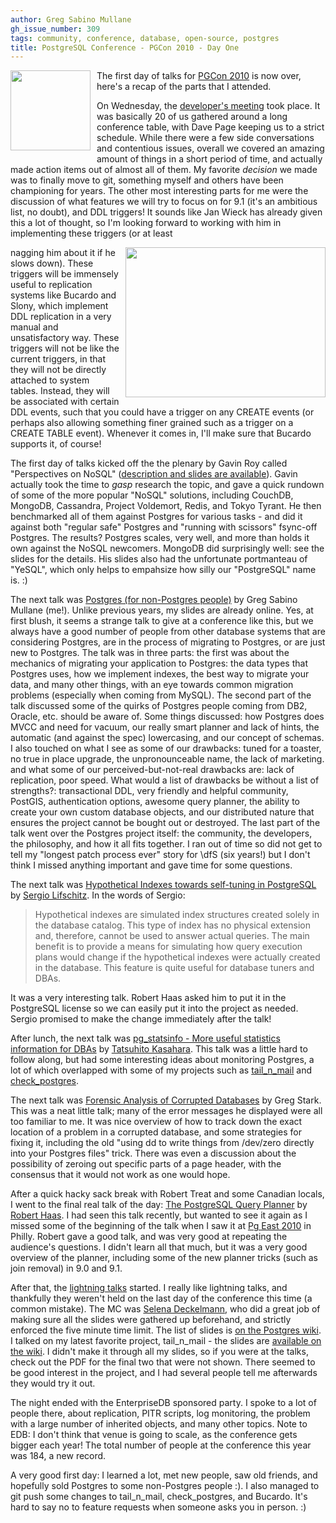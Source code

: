 ```yaml
---
author: Greg Sabino Mullane
gh_issue_number: 309
tags: community, conference, database, open-source, postgres
title: PostgreSQL Conference - PGCon 2010 - Day One
---
```


<a href="/blog/2010/05/21/postgresql-conference-pgcon-2010-day/image-0-big.png" onblur="try {parent.deselectBloggerImageGracefully();} catch(e) {}"><img alt="" border="0" id="BLOGGER_PHOTO_ID_5473789666231795170" src="/blog/2010/05/21/postgresql-conference-pgcon-2010-day/image-0.png" style="float:left; margin:0 10px 10px 0;cursor:pointer; cursor:hand;width: 128px; height: 128px;"/></a>

The first day of talks for [PGCon 2010](http://www.pgcon.org/2010/) is now over, here's a recap of the parts that I attended.

On Wednesday, the [developer's meeting](http://wiki.postgresql.org/wiki/PgCon_2010_Developer_Meeting) took place. It was basically 20 of us gathered around a long conference table, with Dave Page keeping us to a strict schedule. While there were a few side conversations and contentious issues, overall we covered an amazing amount of things in a short period of time, and actually made action items out of almost all of them. My favorite *decision* we made was to finally move to git, something myself and others have been championing for years. The other most interesting parts for me were the discussion of what features we will try to focus on for 9.1 (it's an ambitious list, no doubt), and DDL triggers! It sounds like Jan Wieck has already given this a lot of thought, so I'm looking forward to working with him in implementing these triggers (or at least

<a href="/blog/2010/05/21/postgresql-conference-pgcon-2010-day/image-1-big.jpeg" onblur="try {parent.deselectBloggerImageGracefully();} catch(e) {}"><img alt="" border="0" id="BLOGGER_PHOTO_ID_5473783982200649874" src="/blog/2010/05/21/postgresql-conference-pgcon-2010-day/image-1.jpeg" style="margin: 0pt 0pt 10px 10px; float: right; cursor: pointer; width: 320px; height: 240px;"/></a>

 nagging him about it if he slows down). These triggers will be immensely useful to replication systems like Bucardo and Slony, which implement DDL replication in a very manual and unsatisfactory way. These triggers will not be like the current triggers, in that they will not be directly attached to system tables. Instead, they will be associated with certain DDL events, such that you could have a trigger on any CREATE events (or perhaps also allowing something finer grained such as a trigger on a CREATE TABLE event). Whenever it comes in, I'll make sure that Bucardo supports it, of course!

The first day of talks kicked off the the plenary by Gavin Roy called "Perspectives on NoSQL" ([description and slides are available](http://www.pgcon.org/2010/schedule/events/219.en.html)). Gavin actually took the time to *gasp* research the topic, and gave a quick rundown of some of the more popular "NoSQL" solutions, including CouchDB, MongoDB, Cassandra, Project Voldemort, Redis, and Tokyo Tyrant. He then benchmarked all of them against Postgres for various tasks - and did it against both "regular safe" Postgres and "running with scissors" fsync-off Postgres. The results? Postgres scales, very well, and more than holds it own against the NoSQL newcomers. MongoDB did surprisingly well: see the slides for the details. His slides also had the unfortunate portmanteau of "YeSQL", which only helps to empahsize how silly our "PostgreSQL" name is. :)

The next talk was [Postgres (for non-Postgres people)](http://www.pgcon.org/2010/schedule/events/238.en.html) by Greg Sabino Mullane (me!). Unlike previous years, my slides are already online. Yes, at first blush, it seems a strange talk to give at a conference like this, but we always have a good number of people from other database systems that are considering Postgres, are in the process of migrating to Postgres, or are just new to Postgres. The talk was in three parts: the first was about the mechanics of migrating your application to Postgres: the data types that Postgres uses, how we implement indexes, the best way to migrate your data, and many other things, with an eye towards common migration problems (especially when coming from MySQL). The second part of the talk discussed some of the quirks of Postgres people coming from DB2, Oracle, etc. should be aware of. Some things discussed: how Postgres does MVCC and need for vacuum, our really smart planner and lack of hints, the automatic (and against the spec) lowercasing, and our concept of schemas. I also touched on what I see as some of our drawbacks: tuned for a toaster, no true in place upgrade, the unpronounceable name, the lack of marketing. and what some of our perceived-but-not-real drawbacks are: lack of replication, poor speed. What would a list of drawbacks be without a list of strengths?: transactional DDL, very friendly and helpful community, PostGIS, authentication options, awesome query planner, the ability to create your own custom database objects, and our distributed nature that ensures the project cannot be bought out or destroyed. The last part of the talk went over the Postgres project itself: the community, the developers, the philosophy, and how it all fits together. I ran out of time so did not get to tell my "longest patch process ever" story for \dfS (six years!) but I don't think I missed anything important and gave time for some questions.

The next talk was [Hypothetical Indexes towards self-tuning in PostgreSQL](http://www.pgcon.org/2010/schedule/events/233.en.html) by [Sergio Lifschitz](http://www.pgcon.org/2010/schedule/speakers/165.en.html). In the words of Sergio:

> Hypothetical indexes are simulated index structures created solely in the database catalog. This type of index has no physical extension and, therefore, cannot be used to answer actual queries. The main benefit is to provide a means for simulating how query execution plans would change if the hypothetical indexes were actually created in the database. This feature is quite useful for database tuners and DBAs.

It was a very interesting talk. Robert Haas asked him to put it in the PostgreSQL license so we can easily put it into the project as needed. Sergio promised to make the change immediately after the talk!

After lunch, the next talk was [pg_statsinfo - More useful statistics information for DBAs](http://www.pgcon.org/2010/schedule/events/216.en.html) by [Tatsuhito Kasahara](http://www.pgcon.org/2010/schedule/speakers/160.en.html). This talk was a little hard to follow along, but had some interesting ideas about monitoring Postgres, a lot of which overlapped with some of my projects such as [tail_n_mail](http://bucardo.org/wiki/Tail_n_mail) and [check_postgres](http://bucardo.org/wiki/Check_postgres).

The next talk was [Forensic Analysis of Corrupted Databases](http://www.pgcon.org/2010/schedule/events/234.en.html) by Greg Stark. This was a neat little talk; many of the error messages he displayed were all too familiar to me. It was nice overview of how to track down the exact location of a problem in a corrupted database, and some strategies for fixing it, including the old "using dd to write things from /dev/zero directly into your Postgres files" trick. There was even a discussion about the possibility of zeroing out specific parts of a page header, with the consensus that it would not work as one would hope.

After a quick hacky sack break with Robert Treat and some Canadian locals, I went to the final real talk of the day: [The PostgreSQL Query Planner](http://www.pgcon.org/2010/schedule/events/208.en.html) by [Robert Haas](http://www.pgcon.org/2010/schedule/speakers/140.en.html). I had seen this talk recently, but wanted to see it again as I missed some of the beginning of the talk when I saw it at [Pg East 2010](http://www.postgresqlconference.org/2010/east) in Philly. Robert gave a good talk, and was very good at repeating the audience's questions. I didn't learn all that much, but it was a very good overview of the planner, including some of the new planner tricks (such as join removal) in 9.0 and 9.1.

After that, the [lightning talks](http://www.pgcon.org/2010/schedule/events/267.en.html) started. I really like lightning talks, and thankfully they weren't held on the last day of the conference this time (a common mistake). The MC was [Selena Deckelmann](http://www.chesnok.com/daily/), who did a great job of making sure all the slides were gathered up beforehand, and strictly enforced the five minute time limit. The list of slides is [on the Postgres wiki](http://wiki.postgresql.org/wiki/PgCon_2010_Lightning_talks). I talked on my latest favorite project, tail_n_mail - the slides are [available on the wiki](http://wiki.postgresql.org/wiki/Image:Tnm.pdf). I didn't make it through all my slides, so if you were at the talks, check out the PDF for the final two that were not shown. There seemed to be good interest in the project, and I had several people tell me afterwards they would try it out.

The night ended with the EnterpriseDB sponsored party. I spoke to a lot of people there, about replication, PITR scripts, log monitoring, the problem with a large number of inherited objects, and many other topics. Note to EDB: I don't think that venue is going to scale, as the conference gets bigger each year! The total number of people at the conference this year was 184, a new record.

A very good first day: I learned a lot, met new people, saw old friends, and hopefully sold Postgres to some non-Postgres people :). I also managed to git push some changes to tail_n_mail, check_postgres, and Bucardo. It's hard to say no to feature requests when someone asks you in person. :)
